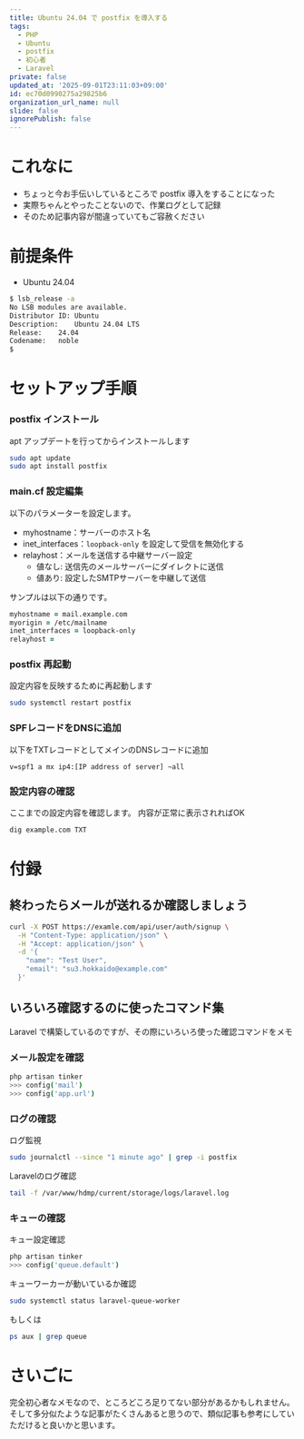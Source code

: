 ```yaml
---
title: Ubuntu 24.04 で postfix を導入する
tags:
  - PHP
  - Ubuntu
  - postfix
  - 初心者
  - Laravel
private: false
updated_at: '2025-09-01T23:11:03+09:00'
id: ec70d0990275a29825b6
organization_url_name: null
slide: false
ignorePublish: false
---
```

# これなに

- ちょっと今お手伝いしているところで postfix 導入をすることになった
- 実際ちゃんとやったことないので、作業ログとして記録
- そのため記事内容が間違っていてもご容赦ください

# 前提条件

- Ubuntu 24.04

```zsh
$ lsb_release -a
No LSB modules are available.
Distributor ID:	Ubuntu
Description:	Ubuntu 24.04 LTS
Release:	24.04
Codename:	noble
$ 
```

# セットアップ手順

### postfix インストール

apt アップデートを行ってからインストールします

```zsh
sudo apt update
sudo apt install postfix
```

### main.cf 設定編集

以下のパラメーターを設定します。

- myhostname：サーバーのホスト名
- inet_interfaces：`loopback-only` を設定して受信を無効化する
- relayhost：メールを送信する中継サーバー設定
  - 値なし: 送信先のメールサーバーにダイレクトに送信
  - 値あり: 設定したSMTPサーバーを中継して送信

サンプルは以下の通りです。

```zsh
myhostname = mail.example.com
myorigin = /etc/mailname
inet_interfaces = loopback-only
relayhost =
```

### postfix 再起動

設定内容を反映するために再起動します

```zsh
sudo systemctl restart postfix
```

### SPFレコードをDNSに追加

以下をTXTレコードとしてメインのDNSレコードに追加

```
v=spf1 a mx ip4:[IP address of server] ~all
```

### 設定内容の確認

ここまでの設定内容を確認します。
内容が正常に表示されればOK

```zsh
dig example.com TXT
```

# 付録

## 終わったらメールが送れるか確認しましょう

```zsh
curl -X POST https://examle.com/api/user/auth/signup \
  -H "Content-Type: application/json" \
  -H "Accept: application/json" \
  -d '{
    "name": "Test User", 
    "email": "su3.hokkaido@example.com"
  }'
```

## いろいろ確認するのに使ったコマンド集

Laravel で構築しているのですが、その際にいろいろ使った確認コマンドをメモ

### メール設定を確認

```bash
php artisan tinker
>>> config('mail')
>>> config('app.url')
```

### ログの確認

ログ監視

```bash
sudo journalctl --since "1 minute ago" | grep -i postfix
```

Laravelのログ確認

```bash  
tail -f /var/www/hdmp/current/storage/logs/laravel.log
```

### キューの確認

キュー設定確認

```bash
php artisan tinker
>>> config('queue.default')
```

キューワーカーが動いているか確認

```bash
sudo systemctl status laravel-queue-worker
```

もしくは

```bash
ps aux | grep queue
```

# さいごに

完全初心者なメモなので、ところどころ足りてない部分があるかもしれません。
そして多分似たような記事がたくさんあると思うので、類似記事も参考にしていただけると良いかと思います。
